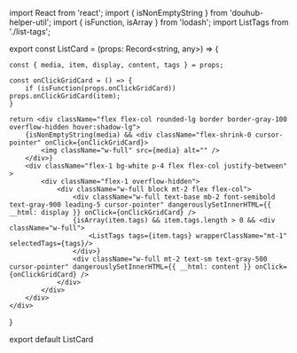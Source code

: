 import React from 'react';
import { isNonEmptyString } from 'douhub-helper-util';
import { isFunction, isArray } from 'lodash';
import ListTags from './list-tags';

export const ListCard = (props: Record<string, any>) => {

    const { media, item, display, content, tags } = props;

    const onClickGridCard = () => {
        if (isFunction(props.onClickGridCard)) props.onClickGridCard(item);
    }

    return <div className="flex flex-col rounded-lg border border-gray-100 overflow-hidden hover:shadow-lg">
        {isNonEmptyString(media) && <div className="flex-shrink-0 cursor-pointer" onClick={onClickGridCard}>
            <img className="w-full" src={media} alt="" />
        </div>}
        <div className="flex-1 bg-white p-4 flex flex-col justify-between" >
            <div className="flex-1 overflow-hidden">
                <div className="w-full block mt-2 flex flex-col">
                    <div className="w-full text-base mb-2 font-semibold text-gray-900 leading-5 cursor-pointer" dangerouslySetInnerHTML={{ __html: display }} onClick={onClickGridCard} />
                    {isArray(item.tags) && item.tags.length > 0 && <div className="w-full">
                        <ListTags tags={item.tags} wrapperClassName="mt-1" selectedTags={tags}/>
                    </div>}
                    <div className="w-full mt-2 text-sm text-gray-500 cursor-pointer" dangerouslySetInnerHTML={{ __html: content }} onClick={onClickGridCard} />
                </div>
            </div>
        </div>
    </div>
}

export default ListCard